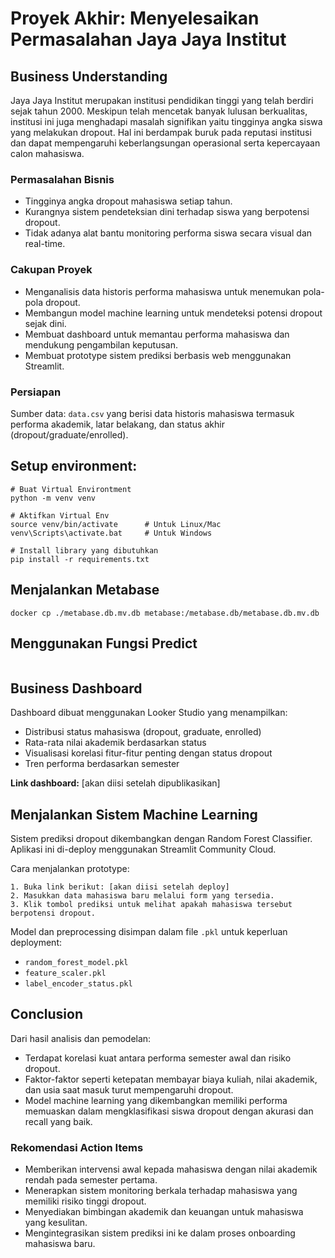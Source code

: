 # Proyek Akhir: Menyelesaikan Permasalahan Jaya Jaya Institut

## Business Understanding

Jaya Jaya Institut merupakan institusi pendidikan tinggi yang telah berdiri sejak tahun 2000. Meskipun telah mencetak banyak lulusan berkualitas, institusi ini juga menghadapi masalah signifikan yaitu tingginya angka siswa yang melakukan dropout. Hal ini berdampak buruk pada reputasi institusi dan dapat mempengaruhi keberlangsungan operasional serta kepercayaan calon mahasiswa.

### Permasalahan Bisnis

* Tingginya angka dropout mahasiswa setiap tahun.
* Kurangnya sistem pendeteksian dini terhadap siswa yang berpotensi dropout.
* Tidak adanya alat bantu monitoring performa siswa secara visual dan real-time.

### Cakupan Proyek

* Menganalisis data historis performa mahasiswa untuk menemukan pola-pola dropout.
* Membangun model machine learning untuk mendeteksi potensi dropout sejak dini.
* Membuat dashboard untuk memantau performa mahasiswa dan mendukung pengambilan keputusan.
* Membuat prototype sistem prediksi berbasis web menggunakan Streamlit.

### Persiapan

Sumber data: `data.csv` yang berisi data historis mahasiswa termasuk performa akademik, latar belakang, dan status akhir (dropout/graduate/enrolled).

## Setup environment:

```
# Buat Virtual Environtment
python -m venv venv

# Aktifkan Virtual Env
source venv/bin/activate      # Untuk Linux/Mac
venv\Scripts\activate.bat     # Untuk Windows

# Install library yang dibutuhkan
pip install -r requirements.txt
```

## Menjalankan Metabase
```
docker cp ./metabase.db.mv.db metabase:/metabase.db/metabase.db.mv.db
```

## Menggunakan Fungsi Predict
```
```

## Business Dashboard

Dashboard dibuat menggunakan Looker Studio yang menampilkan:

* Distribusi status mahasiswa (dropout, graduate, enrolled)
* Rata-rata nilai akademik berdasarkan status
* Visualisasi korelasi fitur-fitur penting dengan status dropout
* Tren performa berdasarkan semester

**Link dashboard:** \[akan diisi setelah dipublikasikan]

## Menjalankan Sistem Machine Learning

Sistem prediksi dropout dikembangkan dengan Random Forest Classifier. Aplikasi ini di-deploy menggunakan Streamlit Community Cloud.

Cara menjalankan prototype:

```
1. Buka link berikut: [akan diisi setelah deploy]
2. Masukkan data mahasiswa baru melalui form yang tersedia.
3. Klik tombol prediksi untuk melihat apakah mahasiswa tersebut berpotensi dropout.
```

Model dan preprocessing disimpan dalam file `.pkl` untuk keperluan deployment:

* `random_forest_model.pkl`
* `feature_scaler.pkl`
* `label_encoder_status.pkl`

## Conclusion

Dari hasil analisis dan pemodelan:

* Terdapat korelasi kuat antara performa semester awal dan risiko dropout.
* Faktor-faktor seperti ketepatan membayar biaya kuliah, nilai akademik, dan usia saat masuk turut mempengaruhi dropout.
* Model machine learning yang dikembangkan memiliki performa memuaskan dalam mengklasifikasi siswa dropout dengan akurasi dan recall yang baik.

### Rekomendasi Action Items

* Memberikan intervensi awal kepada mahasiswa dengan nilai akademik rendah pada semester pertama.
* Menerapkan sistem monitoring berkala terhadap mahasiswa yang memiliki risiko tinggi dropout.
* Menyediakan bimbingan akademik dan keuangan untuk mahasiswa yang kesulitan.
* Mengintegrasikan sistem prediksi ini ke dalam proses onboarding mahasiswa baru.
